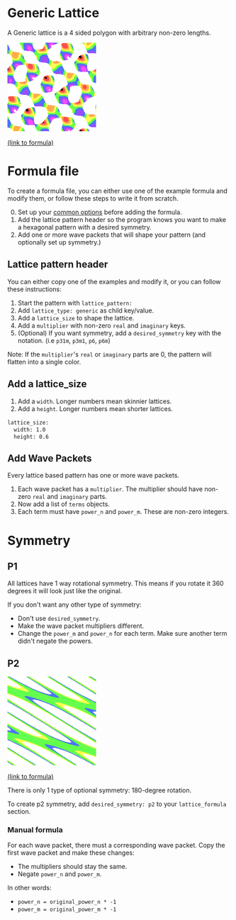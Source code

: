 # Generic Lattice
A Generic lattice is a 4 sided polygon with arbitrary non-zero lengths.

![Transformed rainbow stripe image into generic lattice with p1 symmetry. rainbow seahorses and fish swim in diagonal rows](../example/lattices/rainbow_stripe_lattice_generic_p1.png)

[(link to formula)](../example/lattices/rainbow_stripe_lattice_generic_p1.yml)

# Formula file
To create a formula file, you can either use one of the example formula and modify them, or follow these steps to write it from scratch.

0. Set up your [common options](./common_options.md) before adding the formula.
1. Add the lattice pattern header so the program knows you want to make a hexagonal pattern with a desired symmetry.
2. Add one or more wave packets that will shape your pattern (and optionally set up symmetry.)

## Lattice pattern header
You can either copy one of the examples and modify it, or you can follow these instructions:
1. Start the pattern with `lattice_pattern:`
2. Add `lattice_type: generic` as child key/value.
3. Add a `lattice_size` to shape the lattice.
4. Add a `multiplier` with non-zero `real` and `imaginary` keys.
5. (Optional) If you want symmetry, add a `desired_symmetry` key with the notation. (i.e `p31m`, `p3m1`, `p6`, `p6m`)

Note: If the `multiplier`'s `real` or `imaginary` parts are 0, the pattern will flatten into a single color.

## Add a lattice_size
1. Add a `width`. Longer numbers mean skinnier lattices.
1. Add a `height`. Longer numbers mean shorter lattices.

```
lattice_size:
  width: 1.0
  height: 0.6
```

## Add Wave Packets
Every lattice based pattern has one or more wave packets.

1. Each wave packet has a `multiplier`. The multiplier should have non-zero `real` and `imaginary` parts.
2. Now add a list of `terms` objects.
3. Each term must have `power_n` and `power_m`. These are non-zero integers.

# Symmetry
## P1
All lattices have 1 way rotational symmetry. This means if you rotate it 360 degrees it will look just like the original.

If you don't want any other type of symmetry:
- Don't use `desired_symmetry`.
- Make the wave packet multipliers different.
- Change the `power_m` and `power_n` for each term. Make sure another term didn't negate the powers.

## P2
![Transformed rainbow stripe image into generic lattice with p2 symmetry. Orange pattern with tilted holes are like a grilled cheese sandwich](../example/lattices/rainbow_stripe_lattice_generic_p2.png)

[(link to formula)](../example/lattices/rainbow_stripe_lattice_generic_p2.yml)

There is only 1 type of optional symmetry: 180-degree rotation.

To create p2 symmetry, add `desired_symmetry: p2` to your `lattice_formula` section.

### Manual formula
For each wave packet, there must a corresponding wave packet. Copy the first wave packet and make these changes:
- The multipliers should stay the same.
- Negate `power_n` and `power_m`.

In other words:
- `power_n = original_power_n * -1`
- `power_m = original_power_m * -1`
